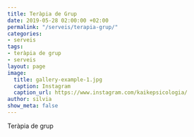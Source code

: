 ```yaml
---
title: Teràpia de Grup
date: 2019-05-28 02:00:00 +02:00
permalink: "/serveis/terapia-grup/"
categories:
- serveis
tags:
- teràpia de grup
- serveis
layout: page
image:
  title: gallery-example-1.jpg
  caption: Instagram
  caption_url: https://www.instagram.com/kaikepsicologia/
author: silvia
show_meta: false
---
```


Teràpia de grup
